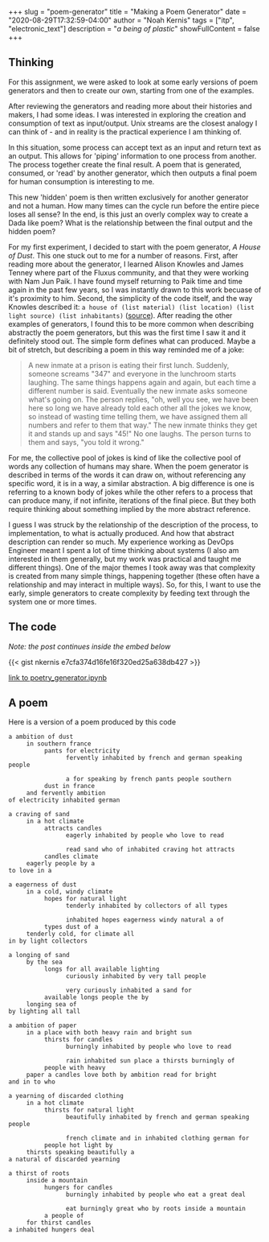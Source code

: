 +++
slug = "poem-generator"
title = "Making a Poem Generator"
date = "2020-08-29T17:32:59-04:00"
author = "Noah Kernis"
tags = ["itp", "electronic_text"]
description = "*a being of plastic*"
showFullContent = false
+++

## Thinking

For this assignment, we were asked to look at some early versions of poem generators and then to create our own, starting from one of the examples. 

After reviewing the generators and reading more about their histories and makers, I had some ideas. I was interested in exploring the creation and consumption of text as input/output. Unix streams are the closest analogy I can think of - and in reality is the practical experience I am thinking of.

In this situation, some process can accept text as an input and return text as an output. This allows for 'piping' information to one process from another. The process together create the final result. A poem that is generated, consumed, or 'read' by another generator, which then outputs a final poem for human consumption is interesting to me. 

This new 'hidden' poem is then written exclusively for another generator and not a human. How many times can the cycle run before the entire piece loses all sense? In the end, is this just an overly complex way to create a Dada like poem? What is the relationship between the final output and the hidden poem?

For my first experiment, I decided to start with the poem generator, *A House of Dust*. This one stuck out to me for a number of reasons. First, after reading more about the generator, I learned Alison Knowles and James Tenney where part of the Fluxus community, and that they were working with Nam Jun Paik. I have found myself returning to Paik time and time again in the past few years, so I was instantly drawn to this work becuase of it's proximity to him. Second, the simplicity of the code itself, and the way Knowles described it: `a house of (list material) (list location) (list light source) (list inhabitants)` ([source](https://blog.calarts.edu/2009/09/10/alison-knowles-james-tenney-and-the-house-of-dust-at-calarts/)). After reading the other examples of generators, I found this to be more common when describing abstractly the poem generators, but this was the first time I saw it and it definitely stood out. The simple form defines what can produced. Maybe a bit of stretch, but describing a poem in this way reminded me of a joke:

> A new inmate at a prison is eating their first lunch. Suddenly, someone screams "347" and everyone in the lunchroom starts laughing. The same things happens again and again, but each time a different number is said. Eventually the new inmate asks someone what's going on. The person replies, "oh, well you see, we have been here so long we have already told each other all the jokes we know, so instead of wasting time telling them, we have assigned them all numbers and refer to them that way." The new inmate thinks they get it and stands up and says "45!" No one laughs. The person turns to them and says, "you told it wrong."

For me, the collective pool of jokes is kind of like the collective pool of words any collection of humans may share. When the poem generator is described in terms of the words it can draw on, without referencing any specific word, it is in a way, a similar abstraction. A big difference is one is referring to a known body of jokes while the other refers to a process that can produce many, if not infinite, iterations of the final piece. But they both require thinking about something implied by the more abstract reference. 

I guess I was struck by the relationship of the description of the process, to implementation, to what is actually produced. And how that abstract description can render so much. My experience working as DevOps Engineer meant I spent a lot of time thinking about systems (I also am interested in them generally, but my work was practical and taught me different things). One of the major themes I took away was that complexity is created from many simple things, happening together (these often have a relationship and may interact in multiple ways). So, for this, I want to use the early, simple generators to create complexity by feeding text through the system one or more times. 

## The code

*Note: the post continues inside the embed below*

{{< gist nkernis e7cfa374d16fe16f320ed25a638db427 >}}

[link to poetry_generator.ipynb](https://gist.github.com/nkernis/e7cfa374d16fe16f320ed25a638db427)

## A poem

Here is a version of a poem produced by this code

```
a ambition of dust
     in southern france
          pants for electricity
                fervently inhabited by french and german speaking people

                a for speaking by french pants people southern
          dust in france
     and fervently ambition
of electricity inhabited german

a craving of sand
     in a hot climate
          attracts candles
                eagerly inhabited by people who love to read

                read sand who of inhabited craving hot attracts
          candles climate
     eagerly people by a
to love in a

a eagerness of dust
     in a cold, windy climate
          hopes for natural light
                tenderly inhabited by collectors of all types

                inhabited hopes eagerness windy natural a of
          types dust of a
     tenderly cold, for climate all
in by light collectors

a longing of sand
     by the sea
          longs for all available lighting
                curiously inhabited by very tall people

                very curiously inhabited a sand for
          available longs people the by
     longing sea of
by lighting all tall

a ambition of paper
     in a place with both heavy rain and bright sun
          thirsts for candles
                burningly inhabited by people who love to read

                rain inhabited sun place a thirsts burningly of
          people with heavy
     paper a candles love both by ambition read for bright
and in to who

a yearning of discarded clothing
     in a hot climate
          thirsts for natural light
                beautifully inhabited by french and german speaking people

                french climate and in inhabited clothing german for
          people hot light by
     thirsts speaking beautifully a
a natural of discarded yearning

a thirst of roots
     inside a mountain
          hungers for candles
                burningly inhabited by people who eat a great deal

                eat burningly great who by roots inside a mountain
          a people of
     for thirst candles
a inhabited hungers deal
```